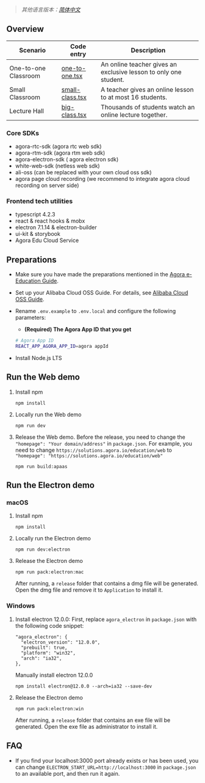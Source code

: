 > _其他语言版本：[简体中文](README.zh.md)_

## Overview

| Scenario | Code entry | Description |
| --- | --- | --- |
| One-to-one Classroom | [one-to-one.tsx](https://github.com/AgoraIO-Usecase/eEducation/blob/master/education_web/src/pages/classroom/one-to-one.tsx) | An online teacher gives an exclusive lesson to only one student. |
| Small Classroom | [small-class.tsx](https://github.com/AgoraIO-Usecase/eEducation/blob/master/education_web/src/pages/classroom/small-class.tsx) | A teacher gives an online lesson to at most 16 students. |
| Lecture Hall | [big-class.tsx](https://github.com/AgoraIO-Usecase/eEducation/blob/master/education_web/src/pages/classroom/big-class.tsx) | Thousands of students watch an online lecture together. |

### Core SDKs

- agora-rtc-sdk (agora rtc web sdk)
- agora-rtm-sdk (agora rtm web sdk)
- agora-electron-sdk ( agora electron sdk)
- white-web-sdk (netless web sdk)
- ali-oss (can be replaced with your own cloud oss sdk)
- agora page cloud recording (we recommend to integrate agora cloud recording on server side)

### Frontend tech utilities

- typescript 4.2.3
- react & react hooks & mobx
- electron 7.1.14 & electron-builder
- ui-kit & storybook
- Agora Edu Cloud Service

## Preparations

- Make sure you have made the preparations mentioned in the [Agora e-Education Guide](../README.md#prerequisites).
- Set up your Alibaba Cloud OSS Guide. For details, see [Alibaba Cloud OSS Guide](https://github.com/AgoraIO-Usecase/eEducation/wiki/Alibaba-Cloud-OSS-Guide).
- Rename `.env.example` to `.env.local` and configure the following parameters:

  - **(Required) The Agora App ID that you get**

  ```bash
  # Agora App ID
  REACT_APP_AGORA_APP_ID=agora appId
  ```

- Install Node.js LTS

## Run the Web demo

1. Install npm

   ```
   npm install
   ```

2. Locally run the Web demo
   ```
   npm run dev
   ```
3. Release the Web demo. Before the release, you need to change the `"homepage": "Your domain/address"` in `package.json`. For example, you need to change `https://solutions.agora.io/education/web` to `"homepage": "https://solutions.agora.io/education/web"`
   ```
   npm run build:apaas
   ```

## Run the Electron demo

### macOS

1. Install npm
   ```
   npm install
   ```
2. Locally run the Electron demo
   ```
   npm run dev:electron
   ```
3. Release the Electron demo
   ```
   npm run pack:electron:mac
   ```
   After running, a `release` folder that contains a dmg file will be generated. Open the dmg file and remove it to `Application` to install it.

### Windows

1. Install electron 12.0.0: First, replace `agora_electron` in `package.json` with the following code snippet:
   ```
   "agora_electron": {
     "electron_version": "12.0.0",
     "prebuilt": true,
     "platform": "win32",
     "arch": "ia32",
   },
   ```
   Manually install electron 12.0.0
   ```
   npm install electron@12.0.0 --arch=ia32 --save-dev
   ```
2. Release the Electron demo
   ```
   npm run pack:electron:win
   ```
   After running, a `release` folder that contains an exe file will be generated. Open the exe file as administrator to install it.

## FAQ

- If you find your localhost:3000 port already exists or has been used, you can change `ELECTRON_START_URL=http://localhost:3000` in `package.json` to an available port, and then run it again.
